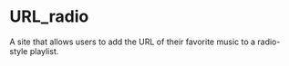 # URL_radio
A site that allows users to add the URL of their favorite music to a radio-style playlist.
